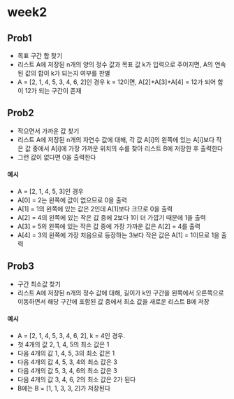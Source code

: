 # week2
## Prob1
- 목표 구간 합 찾기
- 리스트 A에 저장된 n개의 양의 정수 값과 목표 값 k가 입력으로 주어지면, A의 연속된 값의 합이 k가 되는지 여부를 판별
- A = [2, 1, 4, 5, 3, 4, 6, 2]인 경우 k = 12이면, A[2]+A[3]+A[4] = 12가 되어 합이 12가 되는 구간이 존재 



## Prob2
- 작으면서 가까운 값 찾기
- 리스트 A에 저장된 n개의 자연수 값에 대해, 각 값 A[i]의 왼쪽에 있는 A[i]보다 작은 값 중에서 A[i]에 가장 가까운 위치의 수를 찾아 리스트 B에 저장한 후 출력한다 
- 그런 값이 없다면 0을 출력한다

#### 예시
- A = [2, 1, 4, 5, 3]인 경우
- A[0] = 2는 왼쪽에 값이 없으므로 0을 출력
- A[1] = 1의 왼쪽에 있는 값은 2인데 A[1]보다 크므로 0을 출력
- A[2] = 4의 왼쪽에 있는 작은 값 중에 2보다 1이 더 가깝기 때문에 1을 출력
- A[3] = 5의 왼쪽에 있는 작은 값 중에 가장 가까운 값은 A[2] = 4를 출력
- A[4] = 3의 왼쪽에 가장 처음으로 등장하는 3보다 작은 값은 A[1] = 1이므로 1을 출력

## Prob3
- 구간 최소값 찾기
- 리스트 A에 저장된 n개의 정수 값에 대해, 길이가 k인 구간을 왼쪽에서 오른쪽으로 이동하면서 해당 구간에 포함된 값 중에서 최소 값을 새로운 리스트 B에 저장

#### 예시
- A = [2, 1, 4, 5, 3, 4, 6, 2], k = 4인 경우.
- 첫 4개의 값 2, 1, 4, 5의 최소 값은 1
- 다음 4개의 값 1, 4, 5, 3의 최소 값은 1
- 다음 4개의 값 4, 5, 3, 4의 최소 값은 3
- 다음 4개의 값 5, 3, 4, 6의 최소 값은 3
- 다음 4개의 값 3, 4, 6, 2의 최소 값은 2가 된다
- B에는 B = [1, 1, 3, 3, 2]가 저장된다
